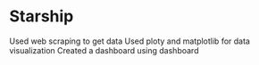 # Starship
Used web scraping to get data
Used ploty and matplotlib for data visualization
Created a dashboard using dashboard

